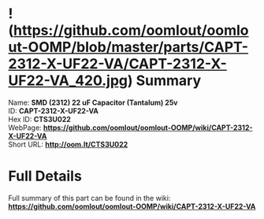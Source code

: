 
!(https://github.com/oomlout/oomlout-OOMP/blob/master/parts/CAPT-2312-X-UF22-VA/CAPT-2312-X-UF22-VA_420.jpg)
Summary
=================
  
Name: __SMD (2312) 22 uF Capacitor (Tantalum) 25v__    
ID: __CAPT-2312-X-UF22-VA__   
Hex ID: __CTS3U022__   
WebPage: __https://github.com/oomlout/oomlout-OOMP/wiki/CAPT-2312-X-UF22-VA__   
Short URL: __http://oom.lt/CTS3U022__   

Full Details
==========================
Full summary of this part can be found in the wiki:   
__https://github.com/oomlout/oomlout-OOMP/wiki/CAPT-2312-X-UF22-VA__    

